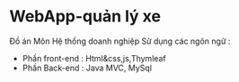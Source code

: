 # WebApp-quản lý xe

Đồ án Môn Hệ thống doanh nghiệp 
Sử dụng các ngôn ngữ : 
- Phần front-end : Html&css,js,Thymleaf 
- Phần Back-end : Java MVC, MySql


